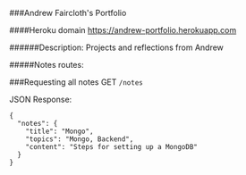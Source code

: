 ###Andrew Faircloth's Portfolio

####Heroku domain
https://andrew-portfolio.herokuapp.com

######Description:
Projects and reflections from Andrew


#####Notes routes:


###Requesting all notes
GET `/notes` 


JSON Response:

```
{
  "notes": {
    "title": "Mongo",
    "topics": "Mongo, Backend",
    "content": "Steps for setting up a MongoDB"
  }
}
```
